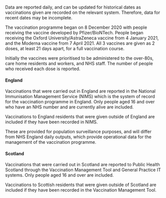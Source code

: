 Data are reported daily, and can be updated for historical dates as vaccinations given are recorded on the relevant system. Therefore, data for recent dates may be incomplete. 

The vaccination programme began on 8 December 2020 with people receiving the vaccine developed by Pfizer/BioNTech. People began receiving the Oxford University/AstraZeneca vaccine from 4 January 2021, and the Moderna vaccine from 7 April 2021. All 3 vaccines are given as 2 doses, at least 21 days apart, for a full vaccination course. 

Initially the vaccines were prioritised to be administered to the over-80s, care home residents and workers, and NHS staff. The number of people who received each dose is reported.

#### England

Vaccinations that were carried out in England are reported in the National Immunisation Management Service (NIMS) which is the system of record for the vaccination programme in England. Only people aged 16 and over who have an NHS number and are currently alive are included.

Vaccinations to England residents that were given outside of England are included if they have been recorded in NIMS.

These are provided for population surveillance purposes, and will differ from NHS England daily outputs, which provide operational data for the management of the vaccination programme.

#### Scotland
 
Vaccinations that were carried out in Scotland are reported to Public Health Scotland through the Vaccination Management Tool and General Practice IT systems. Only people aged 16 and over are included.

Vaccinations to Scottish residents that were given outside of Scotland are included if they have been recorded in the Vaccination Management Tool.